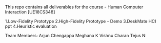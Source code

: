 This repo contains all deliverables for the course - Human Computer Interaction [UE18CS348]

1.Low-Fidelity Prototype
2.High-Fidelity Prototype - Demo
3.DeskMate HCI ppt
4.Heuristic evaluation


Team Members:
Arjun Chengappa
Meghana K
Vishnu Charan
Tejus N
